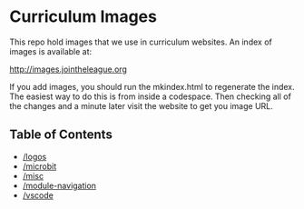 # Curriculum Images

This repo hold  images that we use in curriculum websites. An index of images is available at:

   http://images.jointheleague.org

If you add images, you should run the mkindex.html to regenerate the index. The easiest 
way to do this is from inside a codespace. Then checking all of the changes and a minute later
visit the website to get you image URL. 


## Table of Contents 

<!-- start generated content -->

- [/logos](/logos/README.md)
- [/microbit](/microbit/README.md)
- [/misc](/misc/README.md)
- [/module-navigation](/module-navigation/README.md)
- [/vscode](/vscode/README.md)
